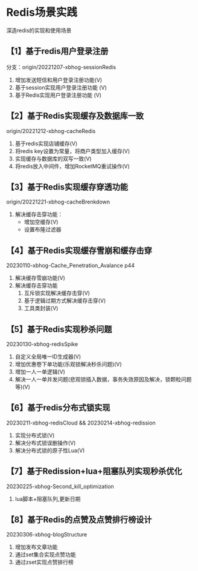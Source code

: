 # Redis场景实践

深造redis的实现和使用场景
## 【1】基于redis用户登录注册 
分支：origin/20221207-xbhog-sessionRedis
1. 增加发送短信和用户登录注册功能(V)
2. 基于session实现用户登录注册功能 (V) 
3. 基于Redis实现用户登录注册功能  (V)    
## 【2】基于Redis实现缓存及数据库一致
origin/20221212-xbhog-cacheRedis 
1. 基于redis实现店铺缓存(V)
2. 将redis key设置为常量，将商户类型加入缓存(V)
3. 实现缓存与数据库的双写一致(V)
4. 将redis放入中间件，增加RocketMQ重试操作(V)
## 【3】基于Redis实现缓存穿透功能 
origin/20221221-xbhog-cacheBrenkdown
1. 解决缓存击穿功能：
   - 增加空缓存(V)
   - 设置布隆过滤器
## 【4】基于Redis实现缓存雪崩和缓存击穿
20230110-xbhog-Cache_Penetration_Avalance p44
1. 解决缓存雪崩功能(V)
2. 解决缓存击穿功能
   1. 互斥锁实现解决缓存击穿(V)
   2. 基于逻辑过期方式解决缓存击穿(V)
   3. 工具类封装(V)
## 【5】基于Redis实现秒杀问题
20230130-xbhog-redisSpike
1. 自定义全局唯一ID生成器(V)
2. 增加优惠卷下单功能(乐观锁解决秒杀问题)(V)
3. 增加一人一单逻辑(V)
4. 解决一人一单并发问题(悲观锁插入数据，事务失效原因及解决，锁颗粒问题等)(V)
## 【6】基于redis分布式锁实现
20230211-xbhog-redisCloud && 20230214-xbhog-redission
1. 实现分布式锁(V)
2. 解决分布式锁误删操作(V)
3. 解决分布式锁的原子性Lua(V)
## 【7】基于Redission+lua+阻塞队列实现秒杀优化
20230225-xbhog-Second_kill_optimization
1. lua脚本+阻塞队列,更新日期
## 【8】基于Redis的点赞及点赞排行榜设计
20230306-xbhog-blogStructure
1. 增加发布文章功能
2. 通过set集合实现点赞功能
3. 通过zset实现点赞排行榜